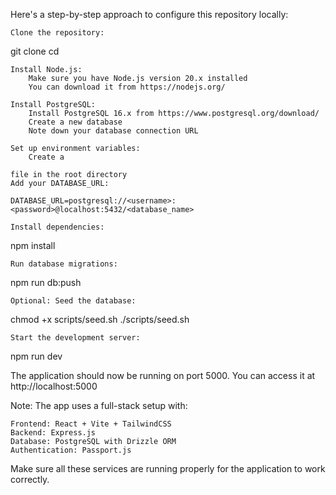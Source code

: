 Here's a step-by-step approach to configure this repository locally:

    Clone the repository:

git clone <repository-url>
cd <repository-name>

    Install Node.js:
        Make sure you have Node.js version 20.x installed
        You can download it from https://nodejs.org/

    Install PostgreSQL:
        Install PostgreSQL 16.x from https://www.postgresql.org/download/
        Create a new database
        Note down your database connection URL

    Set up environment variables:
        Create a 

    file in the root directory
    Add your DATABASE_URL:

    DATABASE_URL=postgresql://<username>:<password>@localhost:5432/<database_name>

    Install dependencies:

npm install

    Run database migrations:

npm run db:push

    Optional: Seed the database:

chmod +x scripts/seed.sh
./scripts/seed.sh

    Start the development server:

npm run dev

The application should now be running on port 5000. You can access it at http://localhost:5000

Note: The app uses a full-stack setup with:

    Frontend: React + Vite + TailwindCSS
    Backend: Express.js
    Database: PostgreSQL with Drizzle ORM
    Authentication: Passport.js

Make sure all these services are running properly for the application to work correctly.
